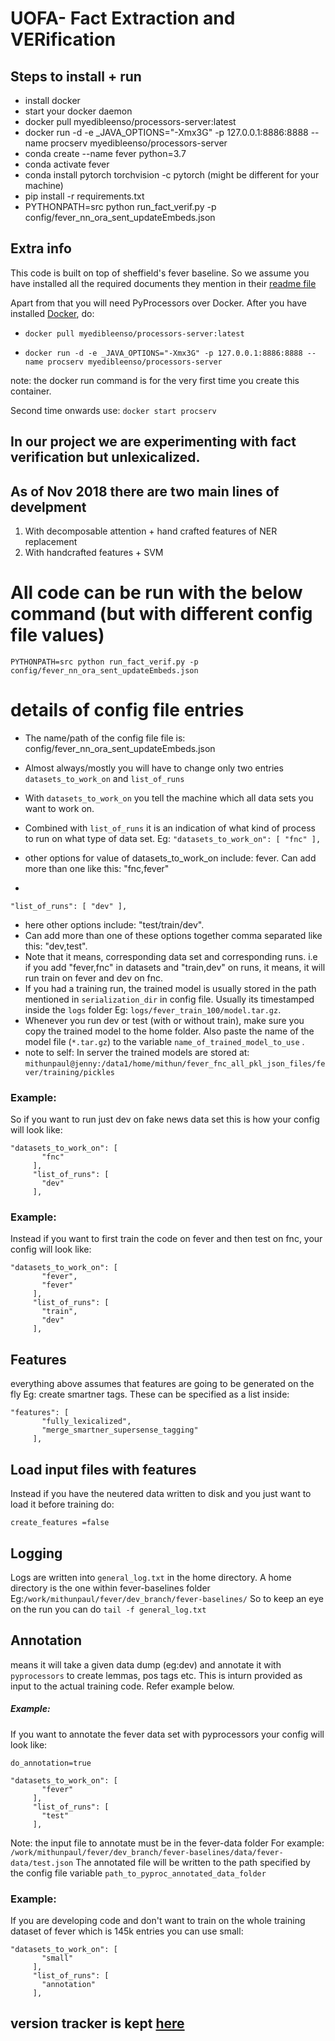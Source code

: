 
# UOFA- Fact Extraction and VERification


## Steps to install + run
- install docker
- start your docker daemon
- docker pull myedibleenso/processors-server:latest
- docker run -d -e _JAVA_OPTIONS="-Xmx3G" -p 127.0.0.1:8886:8888 --name procserv myedibleenso/processors-server
- conda create --name fever python=3.7
- conda activate fever
- conda install pytorch torchvision -c pytorch (might be different for your machine)
- pip install -r requirements.txt
- PYTHONPATH=src python run_fact_verif.py -p config/fever_nn_ora_sent_updateEmbeds.json

## Extra info
This code is built on top of sheffield's fever baseline. So we assume you have installed all the required documents they mention in their [readme file](https://github.com/sheffieldnlp/fever-baselines)

Apart from that you will need PyProcessors over Docker. After you have installed [Docker](https://www.docker.com/), do:


- `docker pull myedibleenso/processors-server:latest`

- `docker run -d -e _JAVA_OPTIONS="-Xmx3G" -p 127.0.0.1:8886:8888 --name procserv myedibleenso/processors-server`

note: the docker run command is for the very first time you create this container. 

Second time onwards use: `docker start procserv`


## In our project we are experimenting with fact verification but unlexicalized.
## As of Nov 2018 there are two main lines of develpment
1. With decomposable attention + hand crafted features of NER replacement
2. With handcrafted features + SVM

# All code can be run with the below command (but with different config file values)
`PYTHONPATH=src python run_fact_verif.py -p config/fever_nn_ora_sent_updateEmbeds.json`

# details of config file entries
- The name/path of the config file file is: config/fever_nn_ora_sent_updateEmbeds.json
- Almost always/mostly you will have to change only two entries `datasets_to_work_on` and `list_of_runs`
- With `datasets_to_work_on` you tell the machine which all data sets you want to work on. 
- Combined with `list_of_runs` it is an indication of what kind of process to run on what type of data set.
Eg: 
`
"datasets_to_work_on": [
"fnc"
],
`

- other options for value of datasets_to_work_on include: fever. Can add more than one like this: "fnc,fever" 

-

 `
"list_of_runs": [
"dev"
],
`       
- here other options include: "test/train/dev". 
- Can add more than one of these options together comma separated like this: "dev,test". 
- Note that it means, corresponding data set and corresponding runs. i.e if you add "fever,fnc" in datasets and "train,dev" on runs, it means, it will run train on fever and dev on fnc.
- If you had a training run, the trained model is usually stored in the path mentioned in `serialization_dir` in config file. Usually its timestamped inside the `logs` folder Eg: `logs/fever_train_100/model.tar.gz`.
- Whenever you run dev or test (with or without train), make sure you copy the trained model to the home folder. Also paste the name of the model file (`*.tar.gz`) to the variable `name_of_trained_model_to_use` .
- note to self: In server the trained models are stored at: `mithunpaul@jenny:/data1/home/mithun/fever_fnc_all_pkl_json_files/fever/training/pickles`

### Example:

So if you want to run just dev on fake news data set this is how your config will look like:
```
"datasets_to_work_on": [
       "fnc"
     ],
     "list_of_runs": [
       "dev"
     ],
```

### Example:

Instead if you want to first train the code on fever and then test on fnc,  your config will look like:
```
"datasets_to_work_on": [
       "fever",
       "fever"
     ],
     "list_of_runs": [
       "train",
       "dev"
     ],
```

## Features

everything above assumes that features are going to be generated on the fly Eg: create smartner tags.
These can be specified as a list inside:  

```
"features": [
       "fully_lexicalized",
       "merge_smartner_supersense_tagging"
     ],
``` 

## Load input files with features
 
 Instead if you have the neutered data written to disk and you just want to load it before training do:
 
`create_features =false`

## Logging
Logs are written into `general_log.txt` in the home directory.
A home directory is the one within fever-baselines folder Eg:`/work/mithunpaul/fever/dev_branch/fever-baselines/`
So to keep an eye on the run you can do `tail -f general_log.txt`

## Annotation 
means it will take a given data dump (eg:dev) and annotate it with `pyprocessors` to create lemmas, pos tags etc. This is inturn provided as input to the actual training code. Refer example below.
##### Example:
If you want to annotate the fever data set with pyprocessors your config will look like:

```
do_annotation=true

"datasets_to_work_on": [
       "fever"
     ],
     "list_of_runs": [
       "test"
     ],

```
Note: the input file to annotate must be in the fever-data folder
For example:
`/work/mithunpaul/fever/dev_branch/fever-baselines/data/fever-data/test.json` 
The annotated file will be written to the path specified by the config file variable `path_to_pyproc_annotated_data_folder`
### Example:

If you are developing code and don't want to train on the whole training dataset of fever
 which is 145k entries you can use small:
```
"datasets_to_work_on": [
       "small"
     ],
     "list_of_runs": [
       "annotation"
     ],

```

## version tracker is kept [here](https://github.com/mithunpaul08/fever-baselines/blob/master/versions.md)

